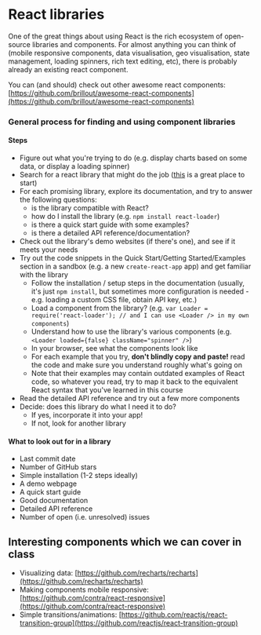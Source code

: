 # React libraries

One of the great things about using React is the rich ecosystem of open-source libraries and components. For almost anything you can think of \(mobile responsive components, data visualisation, geo visualisation, state management, loading spinners, rich text editing, etc\), there is probably already an existing react component.

You can \(and should\) check out other awesome react components: [https://github.com/brillout/awesome-react-components](https://github.com/brillout/awesome-react-components)

### General process for finding and using component libraries

#### Steps

- Figure out what you're trying to do (e.g. display charts based on some data, or display a loading spinner)
- Search for a react library that might do the job ([this](https://github.com/brillout/awesome-react-components) is a great place to start)
- For each promising library, explore its documentation, and try to answer the following questions: 
  - is the library compatible with React?
  - how do I install the library (e.g. `npm install react-loader`)
  - is there a quick start guide with some examples?
  - is there a detailed API reference/documentation?
- Check out the library's demo websites (if there's one), and see if it meets your needs
- Try out the code snippets in the Quick Start/Getting Started/Examples section in a sandbox (e.g. a new `create-react-app` app) and get familiar with the library
  - Follow the installation / setup steps in the documentation (usually, it's just `npm install`, but sometimes more configuration is needed - e.g. loading a custom CSS file, obtain API key, etc.)
  - Load a component from the library? (e.g. `var Loader = require('react-loader'); // and I can use <Loader /> in my own components`)
  - Understand how to use the library's various components (e.g. `<Loader loaded={false} className="spinner" />`)
  - In your browser, see what the components look like
  - For each example that you try, **don't blindly copy and paste!** read the code and make sure you understand roughly what's going on
  - Note that their examples may contain outdated examples of React code, so whatever you read, try to map it back to the equivalent React syntax that you've learned in this course
- Read the detailed API reference and try out a few more components
- Decide: does this library do what I need it to do?
  - If yes, incorporate it into your app!
  - If not, look for another library


#### What to look out for in a library
- Last commit date
- Number of GitHub stars
- Simple installation (1-2 steps ideally)
- A demo webpage
- A quick start guide
- Good documentation
- Detailed API reference
- Number of open (i.e. unresolved) issues

## Interesting components which we can cover in class

* Visualizing data: [https://github.com/recharts/recharts](https://github.com/recharts/recharts)
* Making components mobile responsive: [https://github.com/contra/react-responsive](https://github.com/contra/react-responsive)
* Simple transitions/animations: [https://github.com/reactjs/react-transition-group](https://github.com/reactjs/react-transition-group)

